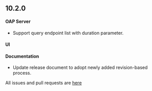 ## 10.2.0

#### OAP Server
* Support query endpoint list with duration parameter.

#### UI


#### Documentation
* Update release document to adopt newly added revision-based process.

All issues and pull requests are [here](https://github.com/apache/skywalking/milestone/224?closed=1)
